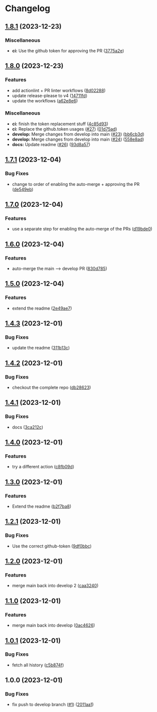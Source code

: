# Changelog

## [1.8.1](https://github.com/tinogo/release-please-test/compare/v1.8.0...v1.8.1) (2023-12-23)


### Miscellaneous

* **ci:** Use the github token for approving the PR ([3775a2e](https://github.com/tinogo/release-please-test/commit/3775a2eb7f6468f645e248972a61ba8b2bb21b05))

## [1.8.0](https://github.com/tinogo/release-please-test/compare/v1.7.1...v1.8.0) (2023-12-23)


### Features

* add actionlint + PR linter workflows ([8d02288](https://github.com/tinogo/release-please-test/commit/8d02288f4137b457b298d9df9af5a5dedde44c51))
* update release-please to v4 ([14711fd](https://github.com/tinogo/release-please-test/commit/14711fd74f79513935800ad1073d84d5b5cef083))
* update the workflows ([a62e8e6](https://github.com/tinogo/release-please-test/commit/a62e8e6e7e77a938de8357c5df484bba157907d7))


### Miscellaneous

* **ci:** finish the token replacement stuff ([4c85d93](https://github.com/tinogo/release-please-test/commit/4c85d937e68889bdeb7cf52be8417ae9d8378c7b))
* **ci:** Replace the github.token usages ([#27](https://github.com/tinogo/release-please-test/issues/27)) ([01d75ad](https://github.com/tinogo/release-please-test/commit/01d75ad0d64c11e899e58dfaf392923621edc748))
* **develop:** Merge changes from develop into main ([#23](https://github.com/tinogo/release-please-test/issues/23)) ([bb6cb3d](https://github.com/tinogo/release-please-test/commit/bb6cb3db432924b405dd2e9fd6c88a49c0cdc9f4))
* **develop:** Merge changes from develop into main ([#24](https://github.com/tinogo/release-please-test/issues/24)) ([558e8ad](https://github.com/tinogo/release-please-test/commit/558e8adbc7d3c00d7dbd43fc93cef9a7d70a6ec8))
* **docs:** Update readme ([#26](https://github.com/tinogo/release-please-test/issues/26)) ([93d8a57](https://github.com/tinogo/release-please-test/commit/93d8a57fd33fe0174d2c61cdba4cd450772c6642))

## [1.7.1](https://github.com/tinogo/release-please-test/compare/v1.7.0...v1.7.1) (2023-12-04)


### Bug Fixes

* change to order of enabling the auto-merge + approving the PR ([de549eb](https://github.com/tinogo/release-please-test/commit/de549eb2caf6c472acda3ea1571067a9c08ba78d))

## [1.7.0](https://github.com/tinogo/release-please-test/compare/v1.6.0...v1.7.0) (2023-12-04)


### Features

* use a separate step for enabling the auto-merge of the PRs ([d19bde0](https://github.com/tinogo/release-please-test/commit/d19bde044fb82143a2cc152068967fb8a941b956))

## [1.6.0](https://github.com/tinogo/release-please-test/compare/v1.5.0...v1.6.0) (2023-12-04)


### Features

* auto-merge the main --&gt; develop PR ([830d785](https://github.com/tinogo/release-please-test/commit/830d785ce6c66b00eb85de3e678596ea7d078c39))

## [1.5.0](https://github.com/tinogo/release-please-test/compare/v1.4.3...v1.5.0) (2023-12-04)


### Features

* extend the readme ([2e49ae7](https://github.com/tinogo/release-please-test/commit/2e49ae78bd7ac7580e2c48c448b7555261d02293))

## [1.4.3](https://github.com/tinogo/release-please-test/compare/v1.4.2...v1.4.3) (2023-12-01)


### Bug Fixes

* update the readme ([311b13c](https://github.com/tinogo/release-please-test/commit/311b13cda711f23e541d7d8658e5e6bade344f8b))

## [1.4.2](https://github.com/tinogo/release-please-test/compare/v1.4.1...v1.4.2) (2023-12-01)


### Bug Fixes

* checkout the complete repo ([db28623](https://github.com/tinogo/release-please-test/commit/db286231293cf3f8ee1c803a6a0745583d9c60f1))

## [1.4.1](https://github.com/tinogo/release-please-test/compare/v1.4.0...v1.4.1) (2023-12-01)


### Bug Fixes

* docs ([3ca212c](https://github.com/tinogo/release-please-test/commit/3ca212c931af68bca4eba7f14c13176e5dd634f8))

## [1.4.0](https://github.com/tinogo/release-please-test/compare/v1.3.0...v1.4.0) (2023-12-01)


### Features

* try a different action ([c8fb09d](https://github.com/tinogo/release-please-test/commit/c8fb09d968ac4e41ec0e3fe0691937a0a583a655))

## [1.3.0](https://github.com/tinogo/release-please-test/compare/v1.2.1...v1.3.0) (2023-12-01)


### Features

* Extend the readme ([b2f7ba8](https://github.com/tinogo/release-please-test/commit/b2f7ba84aa124dd893039eb13be7cbbf46aa9676))

## [1.2.1](https://github.com/tinogo/release-please-test/compare/v1.2.0...v1.2.1) (2023-12-01)


### Bug Fixes

* Use the correct github-token ([9df0bbc](https://github.com/tinogo/release-please-test/commit/9df0bbc1925f431353a7493eb92d914512391682))

## [1.2.0](https://github.com/tinogo/release-please-test/compare/v1.1.0...v1.2.0) (2023-12-01)


### Features

* merge main back into develop 2 ([caa3240](https://github.com/tinogo/release-please-test/commit/caa3240725c45d183769a31803240074522704b6))

## [1.1.0](https://github.com/tinogo/release-please-test/compare/v1.0.1...v1.1.0) (2023-12-01)


### Features

* merge main back into develop ([0ac4626](https://github.com/tinogo/release-please-test/commit/0ac46269c07f8f3af5c945b5ede9a18c78bc5b08))

## [1.0.1](https://github.com/tinogo/release-please-test/compare/v1.0.0...v1.0.1) (2023-12-01)


### Bug Fixes

* fetch all history ([c5b874f](https://github.com/tinogo/release-please-test/commit/c5b874f1c2f77628cc07b5d87c6047a1690e0271))

## 1.0.0 (2023-12-01)


### Bug Fixes

* fix push to develop branch ([#1](https://github.com/tinogo/release-please-test/issues/1)) ([2011aa1](https://github.com/tinogo/release-please-test/commit/2011aa1ea64876ac6230a9df73e2bbe47be707f8))
